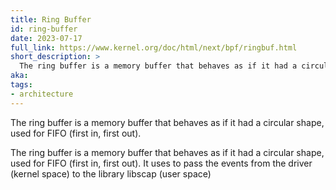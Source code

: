 ```yaml
---
title: Ring Buffer
id: ring-buffer
date: 2023-07-17
full_link: https://www.kernel.org/doc/html/next/bpf/ringbuf.html
short_description: >
  The ring buffer is a memory buffer that behaves as if it had a circular shape, used for FIFO (first in, first out).
aka:
tags:
- architecture
---
```

The ring buffer is a memory buffer that behaves as if it had a circular shape, used for FIFO (first in, first out).

<!--more--> 
The ring buffer is a memory buffer that behaves as if it had a circular shape, used for FIFO (first in, first out). It uses to pass the events from the driver (kernel space) to the library libscap (user space)
